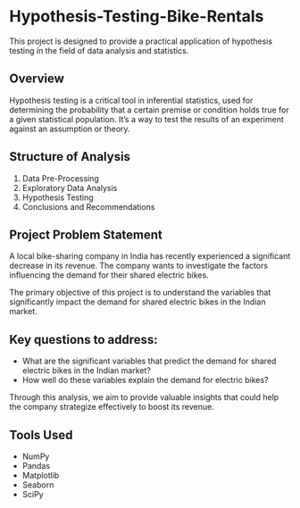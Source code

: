 # Hypothesis-Testing-Bike-Rentals
This project is designed to provide a practical application of hypothesis testing in the field of data analysis and statistics.

## Overview
Hypothesis testing is a critical tool in inferential statistics, used for determining the probability that a certain premise or condition holds true for a given statistical population. It’s a way to test the results of an experiment against an assumption or theory.

## Structure of Analysis
1. Data Pre-Processing
2. Exploratory Data Analysis
3. Hypothesis Testing
4. Conclusions and Recommendations

## Project Problem Statement

A local bike-sharing company in India has recently experienced a significant decrease in its revenue. The company wants to investigate the factors influencing the demand for their shared electric bikes.

The primary objective of this project is to understand the variables that significantly impact the demand for shared electric bikes in the Indian market. 

## Key questions to address:
- What are the significant variables that predict the demand for shared electric bikes in the Indian market?
- How well do these variables explain the demand for electric bikes?

Through this analysis, we aim to provide valuable insights that could help the company strategize effectively to boost its revenue.

## Tools Used
- NumPy
- Pandas
- Matplotlib
- Seaborn
- SciPy 

